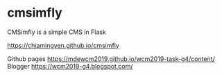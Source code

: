 # cmsimfly
CMSimfly is a simple CMS in Flask

https://chiamingyen.github.io/cmsimfly

Github pages
https://mdewcm2019.github.io/wcm2019-task-g4/content/
Blogger
https://wcm2019-g4.blogspot.com/
